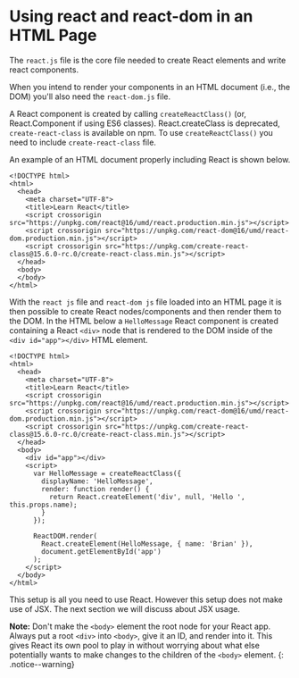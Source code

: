 # Using react and react-dom in an HTML Page

The `react.js` file is the core file needed to create React elements and write react components.

When you intend to render your components in an HTML document (i.e., the DOM) you'll also need the `react-dom.js` file.

A React component is created by calling `createReactClass()` (or, React.Component if using ES6 classes). React.createClass is deprecated, `create-react-class` is available on npm. To use `createReactClass()` you need to include `create-react-class` file.

An example of an HTML document properly including React is shown below.

```
<!DOCTYPE html>
<html>
  <head>
    <meta charset="UTF-8">
    <title>Learn React</title>
    <script crossorigin src="https://unpkg.com/react@16/umd/react.production.min.js"></script>
    <script crossorigin src="https://unpkg.com/react-dom@16/umd/react-dom.production.min.js"></script>
    <script crossorigin src="https://unpkg.com/create-react-class@15.6.0-rc.0/create-react-class.min.js"></script>
  </head>
  <body>
  </body>
</html>
```

With the `react js` file and `react-dom js` file loaded into an HTML page it is then possible to create React nodes/components and then render them to the DOM. In the HTML below a `HelloMessage` React component is created containing a React `<div>` node that is rendered to the DOM inside of the `<div id="app"></div>` HTML element.

```
<!DOCTYPE html>
<html>
  <head>
    <meta charset="UTF-8">
    <title>Learn React</title>
    <script crossorigin src="https://unpkg.com/react@16/umd/react.production.min.js"></script>
    <script crossorigin src="https://unpkg.com/react-dom@16/umd/react-dom.production.min.js"></script>
    <script crossorigin src="https://unpkg.com/create-react-class@15.6.0-rc.0/create-react-class.min.js"></script>
  </head>
  <body>
    <div id="app"></div>
    <script>
      var HelloMessage = createReactClass({
        displayName: 'HelloMessage',
        render: function render() {
          return React.createElement('div', null, 'Hello ', this.props.name);
        }
      });

      ReactDOM.render(
        React.createElement(HelloMessage, { name: 'Brian' }), 
        document.getElementById('app')
      );
    </script>
  </body>
</html>
```

This setup is all you need to use React. However this setup does not make use of JSX. The next section we will discuss about JSX usage.

**Note:** Don't make the `<body>` element the root node for your React app. Always put a root `<div>` into `<body>`, give it an ID, and render into it. This gives React its own pool to play in without worrying about what else potentially wants to make changes to the children of the `<body>` element.
{: .notice--warning}